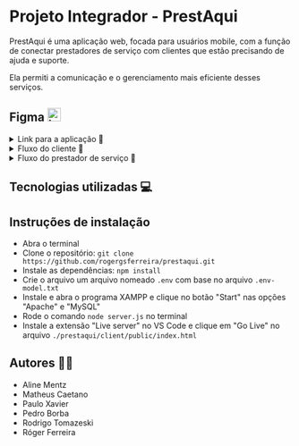 # Projeto Integrador - PrestAqui

PrestAqui é uma aplicação web, focada para usuários mobile, com a função de conectar prestadores de serviço com clientes que estão precisando de ajuda e suporte.

Ela permiti a comunicação e o gerenciamento mais eficiente desses serviços.

## Figma <img src="https://github.com/user-attachments/assets/1e2f00fd-6950-4939-bab2-a648992177d1" alt="image" style="width: 24px; height: auto;">

<details>
  <summary> Link para a aplicação 🔗</summary>
  <br>
  Para acessar o nosso projeto, acesse o link <a href="https://www.figma.com/design/hhf3yLfjxGL4UViC2ioBC2/PrestAqui?node-id=0-1&t=3cxi00G0lFLJdixA-1" target="_blank"> <strong> CLICANDO AQUI</strong></a>
</details>


<details>
  <summary> Fluxo do cliente 🔗</summary>
  <br>
  

O fluxo da aplicação inicia-se com as telas <em>**Main-screen**</em> e <em>**Login-Screen,**</em> onde o usuário iniciará o seu fluxo no PrestAqui.

De primeiro momento, o cliente irá selecionar o botão <em>"**ESTOU À PROCURA DE UM SERVIÇO**"</em> e será redirecionado para uma tela onde poderá preencher as suas informações de login e senha.

![image](https://github.com/user-attachments/assets/f0f0d53b-4e03-471d-ba62-c8f2ca31d3b9)

Caso o cliente ainda não possua um cadastro, ele poderá selecionar o botão chamado "<em>**REGISTRE-SE**</em>" e será redirecionado para uma página contendo as informações necessárias para que o cadastro no PrestAqui seja efetuado.

As telas chamadas "<em>**Customer Registration**</em>" possuem as informações onde o cliente precisará obrigatoriamente preencher. Sendo que, para prosseguir na tela seguinte, o cliente precisará inserir todas as informações solicitadas.

![image](https://github.com/user-attachments/assets/7b1c0eda-60f8-4cd8-9a84-2fd42208cb90)

Supondo que ele tenha concluído o cadastro, então ele retornará para a tela anterior, onde poderá efetuar o login na aplicação.

Uma vez que ele tenha efetuado o login, ele será levado para o painel principal da aplicação.

O painel principal conterá todas os agendamentos que ele possui e que estejam nos seguintes status:

- **Em aberto**: O agendamento já passou pela aprovação do prestador de serviços e está em aberto, aguardando a data marcada.
- **Aguardando validação**: O cliente efetou a abertura do agendamento, porém o prestador não aprovou o agendamento ainda.

![image](https://github.com/user-attachments/assets/1cbeb5de-bdea-44f6-bb8c-76bba17939d7)

**OBS**: Somente os clientes poderão criar agendamentos e somente o prestador terá a permissão para confirmá-los.

O cliente poderá cancelar o agendamento e também remarcá-lo. Sendo que, feito o reagendamento, o prestador precisará confirmá-lo para que, de fato, o reagendamento ocorra.

Além disso , o cliente também poderá visualizar o histórico dos agendamentos que já foram concluídos ou cancelados. Para isso, basta clicar em "<em>**HISTÓRICO**</em>".

![image](https://github.com/user-attachments/assets/feca4446-1d74-41f4-8f64-0ff11371e9f9)

Também será possível fazer o logout da aplicação, clicando em "<em>**SAIR**</em>", bem como criar um "**NOVO AGENDAMENTO**":

![image](https://github.com/user-attachments/assets/f8eaf5c9-42f6-4aee-8163-e38ef7569038)

**Supondo que o cliente opte por criar um novo agendamento:**

1. Primeiro, será disponibilizada uma tela contendo os filtros de pesquisa para que o cliente possa localizar o prestador que melhor atenda suas necessidades e demandas. Para facilitar a busca, ele poderá estabelecer alguns filtros para auxiliá-lo na escolha: Categoria, estado e cidade.

Feita essa escolha, ele também poderá acionar o Whatsapp do prestador e agendar o horário que melhor atenda as necesidades. 

Posteriormente, clicará em "<em>**AGENDAR VISITA**</em>":


![image](https://github.com/user-attachments/assets/2ee2fab2-0974-4850-8984-11ef0e48242e)


2. Na tela seguinte, a próxima etapa será inserir algumas informações importantes, tais como:
  - Título do serviço;
  - Descrição;
  - Informações do dia e horário;

 
3. Preenchidas as informações, o agendamento será criado e automaticamente possuirá o status de "<em>**AGUARDANDO VALIDAÇÃO**</em>".

![image](https://github.com/user-attachments/assets/ace8a1aa-4d7a-4bd2-865e-2fa1c74fae5d)


4. Também é importante salientar que, o usuário poderá redefinir sua senha, porém ainda estamos desenvolvendo está tela.
   
</details>



<details>
  <summary> Fluxo do prestador de serviço 🔗 </summary>

<br>
O fluxo do prestador é bem semelhante com o do cliente, por isso é recomendado que você primeiro veja o fluxo do cliente e depois retorne aqui.

As maiores diferenças estarão na página principal, onde o prestador visualizará todos os seus agendamentos e poderá aplicar as seguintes ações:
- Confirmar o serviço;
- Reagendar o serviço;
- Cancelar o serviço

Também destacamos que o prestador é o único que poderá CONFIRMAR o serviço.

![image](https://github.com/user-attachments/assets/8d13153e-2dbd-41e2-8a02-30093cd96d1e)

Ele também poderá visualizar os históricos dos agendamentos:

![image](https://github.com/user-attachments/assets/d472d3b7-ce4f-4f81-8bb7-76c4af30b106)

Por fim, tanto o **PRESTADOR DE SERVIÇOS**, quanto o CLIENTE poderão alterar o agendamento para **CONCLUÍDO**.
  
</details>

## Tecnologias utilizadas 💻

## Instruções de instalação
- Abra o terminal
- Clone o repositório: ```git clone https://github.com/rogergsferreira/prestaqui.git```
- Instale as dependências: ```npm install```
- Crie o arquivo um arquivo nomeado ```.env``` com base no arquivo ```.env-model.txt```
- Instale e abra o programa XAMPP e clique no botão "Start" nas opções "Apache" e "MySQL"
- Rode o comando ```node server.js``` no terminal
- Instale a extensão "Live server" no VS Code e clique em "Go Live" no arquivo ```./prestaqui/client/public/index.html```
## Autores 🙋‍♂️ 
- Aline Mentz
- Matheus Caetano
- Paulo Xavier
- Pedro Borba
- Rodrigo Tomazeski
- Róger Ferreira
